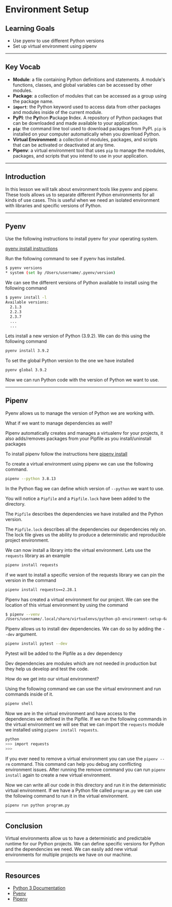 # Environment Setup

## Learning Goals

- Use pyenv to use different Python versions
- Set up virtual environment using pipenv

***

## Key Vocab

- **Module**: a file containing Python definitions and statements. A module's
functions, classes, and global variables can be accessed by other modules.
- **Package**: a collection of modules that can be accessed as a group using
the package name.
- **`import`**: the Python keyword used to access data from other packages and
modules inside of the current module.
- **PyPI**: the **Py**thon **P**ackage **I**ndex. A repository of Python
packages that can be downloaded and made available to your application.
- **`pip`**: the command line tool used to download packages from PyPI. `pip`
is installed on your computer automatically when you download Python.
- **Virtual Environment**: a collection of modules, packages, and scripts that
can be activated or deactivated at any time.
- **Pipenv**: a virtual environment tool that uses `pip` to manage the modules,
packages, and scripts that you intend to use in your application.

***

## Introduction

In this lesson we will talk about environment tools like pyenv and pipenv.
 These tools allows us to separate different Python environments for all
 kinds of use cases. This is useful when we need an isolated environment
 with libraries and specific versions of Python.

***

## Pyenv

Use the following instructions to install pyenv for your operating system.

[pyenv install instructions](https://github.com/pyenv/pyenv#installation)

Run the following command to see if pyenv has installed.

```bash
$ pyenv versions
* system (set by /Users/username/.pyenv/version)
```

We can see the different versions of Python available to install
using the following command

```bash
$ pyenv install -l
Available versions:
  2.1.3
  2.2.3
  2.3.7
  ...
  ...
```

Lets install a new version of Python (3.9.2). We can do this using the
 following command

```bash
pyenv install 3.9.2

```

To set the global Python version to the one we have installed

```bash
pyenv global 3.9.2
```

Now we can run Python code with the version of Python we want to use.

***

## Pipenv

Pyenv allows us to manage the version of Python we are working with.

What if we want to manage dependencies as well?

Pipenv  automatically creates and manages a virtualenv for your projects,
 it also adds/removes packages from your Pipfile as you install/uninstall packages

To install pipenv follow the instructions here [pipenv install](https://pipenv.pypa.io/en/latest/installation/)

To create a virtual environment using pipenv we can use the following command.

```bash
pipenv --python 3.8.13
```

In the Python flag we can define which version of `--python` we want to use.

You will notice a `Pipfile` and a `Pipfile.lock` have been added
to the directory.

The `Pipfile` describes the dependencies we have installed and the Python version.

The `Pipfile.lock` describes all the dependencies our dependencies rely on.
The lock file gives us the ability to produce a deterministic and reproducible
project environment.

We can now install a library into the virtual environment.
Lets use the `requests` library as an example

```bash
pipenv install requests
```

if we want to install a specific version of the requests library
we can pin the version in the command

```bash
pipenv install requests==2.28.1
```

Pipenv has created a virtual environment for our project. We can see the location
of this virtual environment by using the command

```bash
$ pipenv --venv
/Users/username/.local/share/virtualenvs/python-p3-environment-setup-6aKrLSzT
```

Pipenv allows us to install dev dependencies. We can do so by adding the `--dev`
argument.

```bash
pipenv install pytest --dev
```

Pytest will be added to the Pipfile as a dev dependency

Dev dependencies are modules which are not needed in production but
they help us develop and test the code.

How do we get into our virtual environment?

Using the following command we can use the virtual environment
and run commands inside of it.

```bash
pipenv shell
```

Now we are in the virtual environment and have access to the dependencies we
defined in the Pipfile. If we run the following commands in the virtual
 environment we will see that we can
import the `requests` module we installed using `pipenv install requests`.

```bash
python
>>> import requests
>>>
```

If you ever need to remove a virtual environment you can use the `pipenv --rm` command.
This command can help you debug any conflicting environment issues. After running
the remove command you can run `pipenv install` again to create a new virtual environment.

Now we can write all our code in this directory and run it in the deterministic
virtual environment.
If we have a Python file called `program.py` we can use the following command to
run it in the virtual environment.

```bash
pipenv run python program.py
```

***

## Conclusion

Virtual environments allow us to have a deterministic and predictable runtime
for our Python projects. We can define specific versions for Python and the
dependencies we need. We can easily add new virtual environments for multiple
projects we have on our machine.

***

## Resources

- [Python 3 Documentation](https://docs.python.org/3/)
- [Pyenv](https://github.com/pyenv/pyenv/)
- [Pipenv](https://pipenv.pypa.io/en/latest/)
